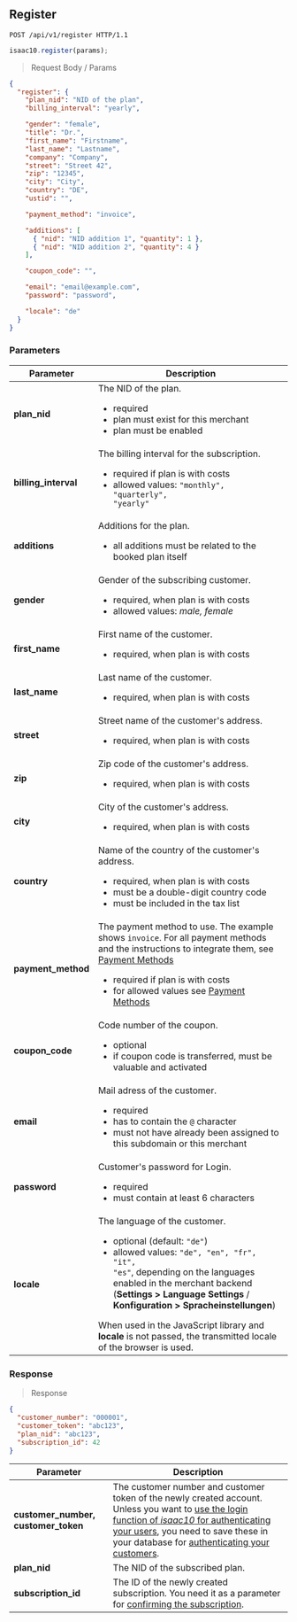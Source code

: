 ## Register

```http
POST /api/v1/register HTTP/1.1
```

```javascript
isaac10.register(params);
```

> Request Body / Params

```json
{
  "register": {
    "plan_nid": "NID of the plan",
    "billing_interval": "yearly",

    "gender": "female",
    "title": "Dr.",
    "first_name": "Firstname",
    "last_name": "Lastname",
    "company": "Company",
    "street": "Street 42",
    "zip": "12345",
    "city": "City",
    "country": "DE",
    "ustid": "",

    "payment_method": "invoice",

    "additions": [
      { "nid": "NID addition 1", "quantity": 1 },
      { "nid": "NID addition 2", "quantity": 4 }
    ],

    "coupon_code": "",

    "email": "email@example.com",
    "password": "password",

    "locale": "de"
  }
}
```

### Parameters

Parameter | Description
----------|------------
**plan_nid** | The NID of the plan. <ul> <li>required</li> <li>plan must exist for this merchant</li> <li>plan must be enabled</li> </ul>
**billing_interval** | The billing interval for the subscription. <ul> <li>required if plan is with costs</li> <li>allowed values: <code>"monthly", "quarterly", "yearly"</code></li> </ul>
**additions** | Additions for the plan. <ul> <li>all additions must be related to the booked plan itself</li> </ul>
**gender** | Gender of the subscribing customer. <ul> <li>required, when plan is with costs</li> <li>allowed values: <em>male, female</em></li> </ul>
**first_name** | First name of the customer. <ul> <li>required, when plan is with costs</li> </ul>
**last_name** | Last name of the customer. <ul> <li>required, when plan is with costs</li> </ul>
**street** | Street name of the customer's address. <ul> <li>required, when plan is with costs</li> </ul>
**zip** | Zip code of the customer's address. <ul> <li>required, when plan is with costs</li> </ul>
**city** | City of the customer's address. <ul> <li>required, when plan is with costs</li> </ul>
**country** | Name of the country of the customer's address. <ul> <li>required, when plan is with costs</li> <li>must be a double-digit country code</li> <li>must be included in the tax list</li> </ul>
**payment_method** | The payment method to use. The example shows `invoice`. For all payment methods and the instructions to integrate them, see [Payment Methods](#payment-methods) <ul> <li>required if plan is with costs</li> <li>for allowed values see <a href="#payment-methods">Payment Methods</a> </li> </ul>
**coupon_code** | Code number of the coupon. <ul> <li>optional</li> <li>if coupon code is transferred, must be valuable and activated</li> </ul>
**email** | Mail adress of the customer. <ul> <li>required</li> <li>has to contain the `@` character</li> <li>must not have already been assigned to this subdomain or this merchant</li> </ul>
**password** | Customer's password for Login. <ul> <li>required</li> <li>must contain at least 6 characters</li> </ul>
**locale** | The language of the customer. <ul><li>optional (default: <code>"de"</code>)</li><li>allowed values: <code>"de", "en", "fr", "it", "es"</code>, depending on the languages enabled in the merchant backend (**Settings > Language Settings** / **Konfiguration > Spracheinstellungen**)</li></ul> When used in the JavaScript library and **locale** is not passed, the transmitted locale of the browser is used.

### Response

> Response

```json
{
  "customer_number": "000001",
  "customer_token": "abc123",
  "plan_nid": "abc123",
  "subscription_id": 42
}
```

Parameter | Description
----------|------------
**customer_number, customer_token** | The customer number and customer token of the newly created account. Unless you want to [use the login function of _isaac10_ for authenticating your users](#customer-authentication), you need to save these in your database for [authenticating your customers](#customer-authentication).
**plan_nid** | The NID of the subscribed plan.
**subscription_id** | The ID of the newly created subscription. You need it as a parameter for [confirming the subscription](#confirmation-after-registration).
